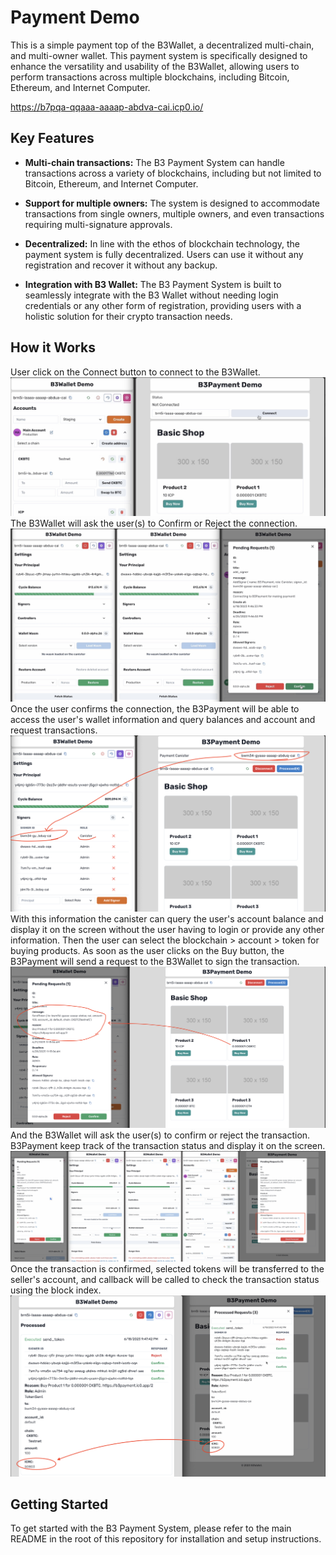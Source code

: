 # Payment Demo

This is a simple payment top of the B3Wallet, a decentralized multi-chain, and multi-owner wallet. This payment system is specifically designed to enhance the versatility and usability of the B3Wallet, allowing users to perform transactions across multiple blockchains, including Bitcoin, Ethereum, and Internet Computer.

https://b7pqa-qqaaa-aaaap-abdva-cai.icp0.io/

## Key Features

- **Multi-chain transactions:** The B3 Payment System can handle transactions across a variety of blockchains, including but not limited to Bitcoin, Ethereum, and Internet Computer.

- **Support for multiple owners:** The system is designed to accommodate transactions from single owners, multiple owners, and even transactions requiring multi-signature approvals.

- **Decentralized:** In line with the ethos of blockchain technology, the payment system is fully decentralized. Users can use it without any registration and recover it without any backup.

- **Integration with B3 Wallet:** The B3 Payment System is built to seamlessly integrate with the B3 Wallet without needing login credentials or any other form of registration, providing users with a holistic solution for their crypto transaction needs.

## How it Works

User click on the Connect button to connect to the B3Wallet.
![Wallet Connect](../../images/payment/connect.jpg)
The B3Wallet will ask the user(s) to Confirm or Reject the connection.
![Confirme Connection](../../images/payment/confirm.jpg)
Once the user confirms the connection, the B3Payment will be able to access the user's wallet information and query balances and account and request transactions.
![Connected](../../images/payment/connected.png)
With this information the canister can query the user's account balance and display it on the screen without the user having to login or provide any other information.
Then the user can select the blockchain > account > token for buying products.
As soon as the user clicks on the Buy button, the B3Payment will send a request to the B3Wallet to sign the transaction.
![Buying](../../images/payment/buying.png)
And the B3Wallet will ask the user(s) to confirm or reject the transaction.
B3Payment keep track of the transaction status and display it on the screen.
![Confirmation](../../images/payment/buy-confirmation.png)
Once the transaction is confirmed, selected tokens will be transferred to the seller's account, and callback will be called to check the transaction status using the block index.
![Done](../../images/payment/done.png)

## Getting Started

To get started with the B3 Payment System, please refer to the main README in the root of this repository for installation and setup instructions.
